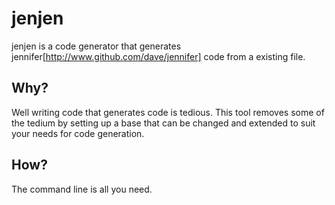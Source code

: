 jenjen
======

jenjen is a code generator that generates
jennifer[http://www.github.com/dave/jennifer] code from a existing file.

## Why?

Well writing code that generates code is tedious. This tool removes some of the
tedium by setting up a base that can be changed and extended to suit your needs
for code generation.


## How?

The command line is all you need.



